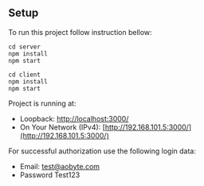 ## Setup

To run this project follow instruction bellow:

```
cd server
npm install
npm start
```

```
cd client
npm install
npm start
```

Project is running at:
* Loopback: [http://localhost:3000/](http://localhost:3000/)
* On Your Network (IPv4): [http://192.168.101.5:3000/](http://192.168.101.5:3000/)

For successful authorization use the following login data:
* Email: test@aobyte.com
* Password Test123
